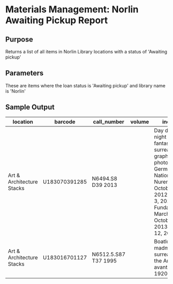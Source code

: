 # Materials Management: Norlin Awaiting Pickup Report 

## Purpose
Returns a list of all items in Norlin Library locations with a status of 'Awaiting pickup'

## Parameters
These are items where the loan status is 'Awaiting pickup' and library name is 'Norlin'

## Sample Output
| location                  | barcode       | call_number          | volume | index_title                                                                                                                                                                                                                                  | status_name     |
|---------------------------|---------------|----------------------|--------|----------------------------------------------------------------------------------------------------------------------------------------------------------------------------------------------------------------------------------------------|-----------------|
| Art & Architecture Stacks | U183070391285 | N6494.S8 D39 2013    |        | Day dreams, night thoughts : fantasy and surrealism in the graphic arts   and photography : Germanisches Nationalmuseum, Nuremberg, October 25,   2012-February 3, 2013, FundaciÃ³n Juan March, Madrid, October 4, 2013-January   12, 2014 / | Awaiting pickup |
| Art & Architecture Stacks | U183016701127 | N6512.5.S87 T37 1995 |        | Boatload of madmen : surrealism and the American avant-garde, 1920-1950 /                                                                                                                                                                    | Awaiting pickup |
